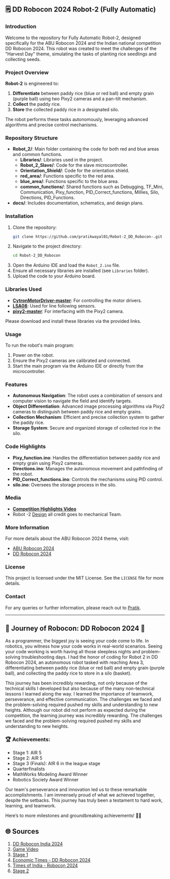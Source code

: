 ## 🗒️ DD Robocon 2024 Robot-2 (Fully Automatic)

### Introduction

Welcome to the repository for Fully Automatic Robot-2, designed specifically for the ABU Robocon 2024 and the Indian national competition DD Robocon 2024. This robot was created to meet the challenges of the "Harvest Day" theme, simulating the tasks of planting rice seedlings and collecting seeds.

### Project Overview

**Robot-2** is engineered to:
1. **Differentiate** between paddy rice (blue or red ball) and empty grain (purple ball) using two Pixy2 cameras and a pan-tilt mechanism.
2. **Collect** the paddy rice.
3. **Store** the collected paddy rice in a designated silo.

The robot performs these tasks autonomously, leveraging advanced algorithms and precise control mechanisms.

### Repository Structure

- **Robot_2/**: Main folder containing the code for both red and blue areas and common functions.
  - **Libraries/**: Libraries used in the project.
  - **Robot_2_Slave/**: Code for the slave microcontroller.
  - **Orientation_Shield/**: Code for the orientation shield.
  - **red_area/**: Functions specific to the red area.
  - **blue_area/**: Functions specific to the blue area.
  - **common_functions/**: Shared functions such as Debugging, TF_Mini, Communication, Pixy_function, PID_Correct_functions, Millies, Silo, Directions, PID_Functions.
- **docs/**: Includes documentation, schematics, and design plans.

### Installation

1. Clone the repository:
    ```sh
    git clone https://github.com/pratikwayal01/Robot-2_DD_Robocon-.git
    ```
2. Navigate to the project directory:
    ```sh
    cd Robot-2_DD_Robocon
    ```
3. Open the Arduino IDE and load the `Robot_2.ino` file.
4. Ensure all necessary libraries are installed (see `Libraries` folder).
5. Upload the code to your Arduino board.

### Libraries Used

- **[CytronMotorDriver-master](https://github.com/CytronTechnologies/CytronMotorDriver)**: For controlling the motor drivers.
- **[LSA08](https://github.com/shashank3199/LSA08r)**: Used for line following sensors.
- **[pixy2-master](https://github.com/charmedlabs/pixy2)**: For interfacing with the Pixy2 camera.

Please download and install these libraries via the provided links.

### Usage

To run the robot's main program:
1. Power on the robot.
2. Ensure the Pixy2 cameras are calibrated and connected.
3. Start the main program via the Arduino IDE or directly from the microcontroller.

### Features

- **Autonomous Navigation**: The robot uses a combination of sensors and computer vision to navigate the field and identify targets.
- **Object Differentiation**: Advanced image processing algorithms via Pixy2 cameras to distinguish between paddy rice and empty grains.
- **Collection Mechanism**: Efficient and precise collection system to gather the paddy rice.
- **Storage System**: Secure and organized storage of collected rice in the silo.

### Code Highlights

- **Pixy_function.ino**: Handles the differentiation between paddy rice and empty grain using Pixy2 cameras.
- **Directions.ino**: Manages the autonomous movement and pathfinding of the robot.
- **PID_Correct_functions.ino**: Controls the mechanisms using PID control.
- **silo.ino**: Oversees the storage process in the silo.

### Media

- **[Competition Highlights Video](https://www.ddrobocon.in/index.php/game-video)**
- Robot -2 [Design](https://a360.co/3vybZxy) all credit goes to mechanical Team.

### More Information

For more details about the ABU Robocon 2024 theme, visit:
- [ABU Robocon 2024](https://aburobocon2024.vtv.gov.vn/)
- [DD Robocon 2024](https://www.ddrobocon.in/)


### License

This project is licensed under the MIT License. See the `LICENSE` file for more details.

### Contact

For any queries or further information, please reach out to [Pratik](https://www.linkedin.com/in/pratikwayal/).

---

## 🚀 Journey of Robocon: DD Robocon 2024 🚀

As a programmer, the biggest joy is seeing your code come to life. In robotics, you witness how your code works in real-world scenarios. Seeing your code working is worth having all those sleepless nights and problem-solving troubleshooting days. I had the honor of coding for Robot 2 in DD Robocon 2024, an autonomous robot tasked with reaching Area 3, differentiating between paddy rice (blue or red ball) and empty grain (purple ball), and collecting the paddy rice to store in a silo (basket).

This journey has been incredibly rewarding, not only because of the technical skills I developed but also because of the many non-technical lessons I learned along the way. I learned the importance of teamwork, perseverance, and effective communication. The challenges we faced and the problem-solving required pushed my skills and understanding to new heights. Although our robot did not perform as expected during the competition, the learning journey was incredibly rewarding. The challenges we faced and the problem-solving required pushed my skills and understanding to new heights.

### 🏆 Achievements:

- Stage 1: AIR 5
- Stage 2: AIR 5
- Stage 3 (Finals): AIR 6 in the league stage
- Quarterfinalists
- MathWorks Modeling Award Winner
- Robotics Society Award Winner

Our team's perseverance and innovation led us to these remarkable accomplishments. I am immensely proud of what we achieved together, despite the setbacks. This journey has truly been a testament to hard work, learning, and teamwork.

Here’s to more milestones and groundbreaking achievements! 🚀🤖

## 🌐 Sources

1. [DD Robocon India 2024](https://www.ddrobocon.in/)
2. [Game Video](https://www.ddrobocon.in/index.php/game-video)
3. [Stage 1](https://www.ddrobocon.in/index.php/stage-1-2024)
4. [Economic Times - DD Robocon 2024](https://m.economictimes.com/news/india/dd-robocon-2024-epic-showdown-of-indias-top-engineering-minds/articleshow/111748903.cms)
5. [Times of India - Robocon 2024](https://timesofindia.indiatimes.com/city/delhi/students-from-india-compete-in-robocon-2024-for-the-ultimate-robotics-showdown/articleshow/111738699.cms)
6. [Stage 2](https://www.ddrobocon.in/index.php/stage-4)
